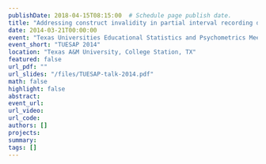 ```yaml
---
publishDate: 2018-04-15T08:15:00  # Schedule page publish date.
title: "Addressing construct invalidity in partial interval recording data"
date: 2014-03-21T00:00:00
event: "Texas Universities Educational Statistics and Psychometrics Meeting"
event_short: "TUESAP 2014"
location: "Texas A&M University, College Station, TX"
featured: false
url_pdf: ""
url_slides: "/files/TUESAP-talk-2014.pdf"
math: false
highlight: false
abstract: 
event_url: 
url_video: 
url_code: 
authors: []
projects: 
summary: 
tags: []
---
```

